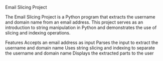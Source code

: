 Email Slicing Project

The Email Slicing Project is a Python program that extracts the username and domain name from an email address. This project serves as an introduction to string manipulation in Python and demonstrates the use of slicing and indexing operations.

Features
Accepts an email address as input
Parses the input to extract the username and domain name
Uses string slicing and indexing to separate the username and domain name
Displays the extracted parts to the user
